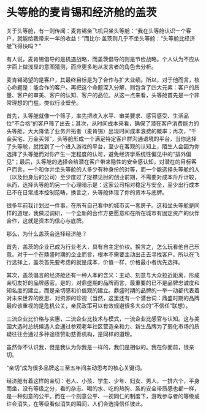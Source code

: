 # 头等舱的麦肯锡和经济舱的盖茨

关于头等舱，有一则传闻：麦肯锡坐飞机只坐头等舱：“我在头等舱认识一个客户，就能给我带来一年的收益！”而比尔·盖茨则几乎不坐头等舱：“头等舱比经济舱飞得快吗？”

有人说，麦肯锡倡导的是机遇战略，而盖茨倡导的则是节俭战略。个人认为不应从字面上做浅显的意图猜测，而应更多地从发言者的角色去分析。

麦肯锡渴望的是客户，其最终目标是为了合作与扩大业绩。所以，对于他而言，核心命题是：能合作的客户。再把这个命题深入分解，则包含了四大元素：客户的质量、客户的审美、客户的认知、客户的品位。从这一点来看，头等舱首先是一个非常理想的门槛，类似行业壁垒。

首先，头等舱就像一个筛子，率先把收入水平、审美要求、感官感受、生活品位“不合格”的客户筛了出去；其次，从时间成本来看，确保了潜在客户消费能力的头等舱，大大降低了业务开拓者（麦肯锡）出现时间成本浪费的概率；再次，“千金买宅、万金买邻”，头等舱形成一个满足特定客户群沟通语境的平台，当你选择了头等舱，就找到了一个进入游戏的平台，至少在客观的认知上，陌生人会因为你选择了头等舱而对你产生一定程度的认可，避免经济学系统性偏见中的“排外偏见”；最后，头等舱的选择会给潜在客户带来隐性的安全感认知，对潜在的目标客户而言，一个和你并坐头等舱的人多少有种身份的对等，而一个能选择头等舱的人（以及他身后的公司）至少度过了捉襟见肘的创业前期，不需要对成本斤斤计较，从而，选择头等舱的另一个心理暗示是：这家公司相对稳定与安全，至少出行成本已不在日常成本控制范畴，换言之，头等舱体现了你的资本与底牌。

很多年前我计划过一件事，在所有自己看中的城市买一套房子。这和坐头等舱是同样的道理，我做过调研，一个全新的合作方更愿意和在所在城市有固定资产的伙伴合作，这就是资本的信心与底牌。

那么，为什么盖茨会选择经济舱？

首先，盖茨的企业已成为行业老大，具有自主定价权。换言之，怎么玩看他自己乐意。对于一个在鼎盛时期的企业而言，根本不需要主动出击去寻找客户。所以在飞行选择上，盖茨首先要考虑的就是成本，价值一样，价格最小者优先选择。

其次，盖茨倡言的经济舱还有一种人本的含义：主动、刻意与大众拉近距离，形成亲切友好的品牌感官。是的，对鼎盛期的品牌而言，最重要的已不是品牌忠诚度和知名度的建立，而是亲切感和价值观的建立。鼎盛时期的品牌的一举一动都代表着对未来世界的反思、对资源的珍视（当然，这里还有一个潜台词：鼎盛时期的品牌最应该重视的是危机公关，亲民政策可以有效规避很多大众的“不信任”联想）。

三流企业比价格与实惠，二流企业比技术与模式，一流企业比感官与认知。这与美国大选时总统候选人会通过参观老年社区营造亲和力、新生品牌为了弱化市场的质疑往往会通过多种途径赞助慈善机构，是同样的道理。

虽然你不认识我，但是我认为你我是一样的，我们是相似的。我在你面前，很亲切。

“亲切”成为很多品牌这三至五年间主动思考的核心关键词。

经济舱有着这样的亲切：老人、小孩、学生、少年、妇女、男人，一排六个，平身而坐，没有等级之分，看的杂志、喝的水、吃的热狗、系的安全带质感也都一样，是一种刻意的公平。而在一个刻意公平、一视同仁的制度下，游戏参与者的等级或许会消失，在等级看似消失的瞬间，人们会选择信任彼此。